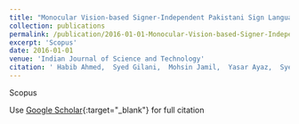 ```yaml
---
title: "Monocular Vision-based Signer-Independent Pakistani Sign Language Recognition System using Supervised Learning"
collection: publications
permalink: /publication/2016-01-01-Monocular-Vision-based-Signer-Independent-Pakistani-Sign-Language-Recognition-System-using-Supervised-Learning
excerpt: 'Scopus'
date: 2016-01-01
venue: 'Indian Journal of Science and Technology'
citation: ' Habib Ahmed,  Syed Gilani,  Mohsin Jamil,  Yasar Ayaz,  Syed Shah, &quot;Monocular Vision-based Signer-Independent Pakistani Sign Language Recognition System using Supervised Learning.&quot; Indian Journal of Science and Technology, 2016.'
---
```

Scopus

Use [Google Scholar](https://scholar.google.com/scholar?q=Monocular+Vision+based+Signer+Independent+Pakistani+Sign+Language+Recognition+System+using+Supervised+Learning){:target="_blank"} for full citation